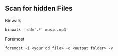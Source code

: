 ## Scan for hidden Files ##


Binwalk

`binwalk --dd='.*' music.mp3`

Foremost

`foremost -i <your dd file> -o <output folder> -v`